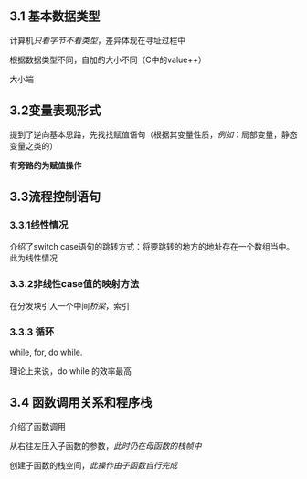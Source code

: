 
## 3.1 基本数据类型

计算机*只看字节不看类型*，差异体现在寻址过程中  

根据数据类型不同，自加的大小不同（C中的value++）  

大小端  

## 3.2变量表现形式  

提到了逆向基本思路，先找找赋值语句（根据其变量性质，*例如*：局部变量，静态变量之类的）

**有旁路的为赋值操作**  

## 3.3流程控制语句  

### 3.3.1线性情况  

介绍了switch case语句的跳转方式：将要跳转的地方的地址存在一个数组当中。    此为线性情况  

### 3.3.2非线性case值的映射方法  

在分发块引入一个中间*桥梁*，索引  

### 3.3.3 循环  

while, for, do while. 

理论上来说，do while 的效率最高  

## 3.4 函数调用关系和程序栈  

介绍了函数调用  

从右往左压入子函数的参数，*此时仍在母函数的栈帧中*  

创建子函数的栈空间，*此操作由子函数自行完成*  











